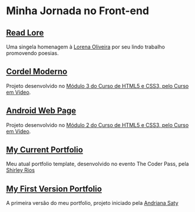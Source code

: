 # Minha Jornada no Front-end

## [Read Lore](https://leon-augusto.github.io/templates/Read%20Lore/)
Uma singela homenagem à [Lorena Oliveira](https://www.instagram.com/read.lore/) por seu lindo trabalho promovendo poesias.

## [Cordel Moderno](https://leon-augusto.github.io/templates/Cordel%20Moderno/)
Projeto desenvolvido no [Módulo 3 do Curso de HTML5 e CSS3, pelo Curso em Vídeo](https://www.youtube.com/playlist?list=PLHz_AreHm4dmcAviDwiGgHbeEJToxbOpZ).

## [Android Web Page](https://leon-augusto.github.io/templates/Android%20Web%20Page/android.html)
Projeto desenvolvido no [Módulo 2 do Curso de HTML5 e CSS3, pelo Curso em Vídeo](https://www.youtube.com/playlist?list=PLHz_AreHm4dlUpEXkY1AyVLQGcpSgVF8s).

## [My Current Portfolio](https://leon-augusto.github.io/templates/Leon%20Augusto/)
Meu atual portfolio template, desenvolvido no evento The Coder Pass, pela [Shirley Rios](https://github.com/ShirleyR12)

## [My First Version Portfolio](https://leon-augusto.github.io/templates/Portfolio/)
A primeira versão do meu portfolio, projeto iniciado pela [Andriana Saty](https://github.com/AdrianaSaty)
